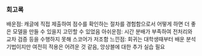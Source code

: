 ### 회고록

배운점: 캐글에 직접 제출하여 점수를 확인하는 절차를 경험함으로서 어떻게 하면 더 좋은 모델을 만들 수 있을지 고민할 수 있었음
아쉬운점: 시간 분배가 부족하여 전처리와 교차 검증 등을 수행하지 못해 스코어가 저조함
느낀점: 회귀는 대학생때부터 배운 분석 기법이지만 여전히 적용은 어려운 것 같음, 앙상블에 대한 추가 실습 필요
